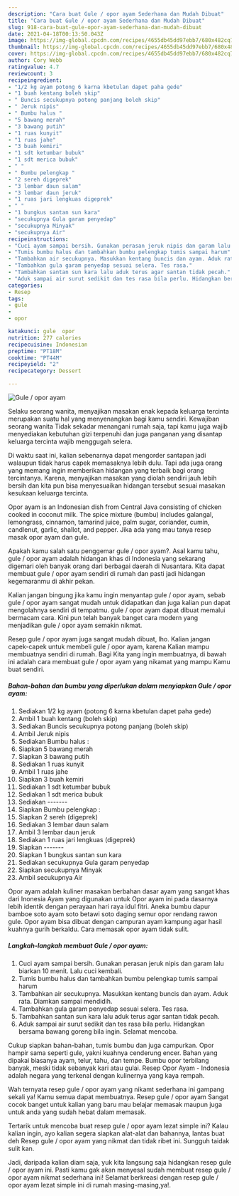 ```yaml
---
description: "Cara buat Gule / opor ayam Sederhana dan Mudah Dibuat"
title: "Cara buat Gule / opor ayam Sederhana dan Mudah Dibuat"
slug: 918-cara-buat-gule-opor-ayam-sederhana-dan-mudah-dibuat
date: 2021-04-18T00:13:50.043Z
image: https://img-global.cpcdn.com/recipes/4655db45dd97ebb7/680x482cq70/gule-opor-ayam-foto-resep-utama.jpg
thumbnail: https://img-global.cpcdn.com/recipes/4655db45dd97ebb7/680x482cq70/gule-opor-ayam-foto-resep-utama.jpg
cover: https://img-global.cpcdn.com/recipes/4655db45dd97ebb7/680x482cq70/gule-opor-ayam-foto-resep-utama.jpg
author: Cory Webb
ratingvalue: 4.7
reviewcount: 3
recipeingredient:
- "1/2 kg ayam potong 6 karna kbetulan dapet paha gede"
- "1 buah kentang boleh skip"
- " Buncis secukupnya potong panjang boleh skip"
- " Jeruk nipis"
- " Bumbu halus "
- "5 bawang merah"
- "3 bawang putih"
- "1 ruas kunyit"
- "1 ruas jahe"
- "3 buah kemiri"
- "1 sdt ketumbar bubuk"
- "1 sdt merica bubuk"
- " "
- " Bumbu pelengkap "
- "2 sereh digeprek"
- "3 lembar daun salam"
- "3 lembar daun jeruk"
- "1 ruas jari lengkuas digeprek"
- " "
- "1 bungkus santan sun kara"
- "secukupnya Gula garam penyedap"
- "secukupnya Minyak"
- "secukupnya Air"
recipeinstructions:
- "Cuci ayam sampai bersih. Gunakan perasan jeruk nipis dan garam lalu biarkan 10 menit. Lalu cuci kembali."
- "Tumis bumbu halus dan tambahkan bumbu pelengkap tumis sampai harum"
- "Tambahkan air secukupnya. Masukkan kentang buncis dan ayam. Aduk rata. Diamkan sampai mendidih."
- "Tambahkan gula garam penyedap sesuai selera. Tes rasa."
- "Tambahkan santan sun kara lalu aduk terus agar santan tidak pecah."
- "Aduk sampai air surut sedikit dan tes rasa bila perlu. Hidangkan bersama bawang goreng bila ingin. Selamat mencoba."
categories:
- Resep
tags:
- gule
- 
- opor

katakunci: gule  opor 
nutrition: 277 calories
recipecuisine: Indonesian
preptime: "PT18M"
cooktime: "PT44M"
recipeyield: "2"
recipecategory: Dessert

---
```



![Gule / opor ayam](https://img-global.cpcdn.com/recipes/4655db45dd97ebb7/680x482cq70/gule-opor-ayam-foto-resep-utama.jpg)

Selaku seorang wanita, menyajikan masakan enak kepada keluarga tercinta merupakan suatu hal yang menyenangkan bagi kamu sendiri. Kewajiban seorang  wanita Tidak sekadar menangani rumah saja, tapi kamu juga wajib menyediakan kebutuhan gizi terpenuhi dan juga panganan yang disantap keluarga tercinta wajib menggugah selera.

Di waktu  saat ini, kalian sebenarnya dapat mengorder santapan jadi walaupun tidak harus capek memasaknya lebih dulu. Tapi ada juga orang yang memang ingin memberikan hidangan yang terbaik bagi orang tercintanya. Karena, menyajikan masakan yang diolah sendiri jauh lebih bersih dan kita pun bisa menyesuaikan hidangan tersebut sesuai masakan kesukaan keluarga tercinta. 

Opor ayam is an Indonesian dish from Central Java consisting of chicken cooked in coconut milk. The spice mixture (bumbu) includes galangal, lemongrass, cinnamon, tamarind juice, palm sugar, coriander, cumin, candlenut, garlic, shallot, and pepper. Jika ada yang mau tanya resep masak opor ayam dan gule.

Apakah kamu salah satu penggemar gule / opor ayam?. Asal kamu tahu, gule / opor ayam adalah hidangan khas di Indonesia yang sekarang digemari oleh banyak orang dari berbagai daerah di Nusantara. Kita dapat membuat gule / opor ayam sendiri di rumah dan pasti jadi hidangan kegemaranmu di akhir pekan.

Kalian jangan bingung jika kamu ingin menyantap gule / opor ayam, sebab gule / opor ayam sangat mudah untuk didapatkan dan juga kalian pun dapat mengolahnya sendiri di tempatmu. gule / opor ayam dapat dibuat memalui bermacam cara. Kini pun telah banyak banget cara modern yang menjadikan gule / opor ayam semakin nikmat.

Resep gule / opor ayam juga sangat mudah dibuat, lho. Kalian jangan capek-capek untuk membeli gule / opor ayam, karena Kalian mampu membuatnya sendiri di rumah. Bagi Kita yang ingin membuatnya, di bawah ini adalah cara membuat gule / opor ayam yang nikamat yang mampu Kamu buat sendiri.

<!--inarticleads1-->

##### Bahan-bahan dan bumbu yang diperlukan dalam menyiapkan Gule / opor ayam:

1. Sediakan 1/2 kg ayam (potong 6 karna kbetulan dapet paha gede)
1. Ambil 1 buah kentang (boleh skip)
1. Sediakan  Buncis secukupnya potong panjang (boleh skip)
1. Ambil  Jeruk nipis
1. Sediakan  Bumbu halus :
1. Siapkan 5 bawang merah
1. Siapkan 3 bawang putih
1. Sediakan 1 ruas kunyit
1. Ambil 1 ruas jahe
1. Siapkan 3 buah kemiri
1. Sediakan 1 sdt ketumbar bubuk
1. Sediakan 1 sdt merica bubuk
1. Sediakan  -------
1. Siapkan  Bumbu pelengkap :
1. Siapkan 2 sereh (digeprek)
1. Sediakan 3 lembar daun salam
1. Ambil 3 lembar daun jeruk
1. Sediakan 1 ruas jari lengkuas (digeprek)
1. Siapkan  -------
1. Siapkan 1 bungkus santan sun kara
1. Sediakan secukupnya Gula garam penyedap
1. Siapkan secukupnya Minyak
1. Ambil secukupnya Air


Opor ayam adalah kuliner masakan berbahan dasar ayam yang sangat khas dari Inonesia Ayam yang digunakan untuk Opor ayam ini pada dasarnya lebih identik dengan perayaan hari raya idul fitri. Aneka bumbu dapur bamboe soto ayam soto betawi soto daging semur opor rendang rawon gule. Opor ayam bisa dibuat dengan campuran ayam kampung agar hasil kuahnya gurih berkaldu. Cara memasak opor ayam tidak sulit. 

<!--inarticleads2-->

##### Langkah-langkah membuat Gule / opor ayam:

1. Cuci ayam sampai bersih. Gunakan perasan jeruk nipis dan garam lalu biarkan 10 menit. Lalu cuci kembali.
1. Tumis bumbu halus dan tambahkan bumbu pelengkap tumis sampai harum
1. Tambahkan air secukupnya. Masukkan kentang buncis dan ayam. Aduk rata. Diamkan sampai mendidih.
1. Tambahkan gula garam penyedap sesuai selera. Tes rasa.
1. Tambahkan santan sun kara lalu aduk terus agar santan tidak pecah.
1. Aduk sampai air surut sedikit dan tes rasa bila perlu. Hidangkan bersama bawang goreng bila ingin. Selamat mencoba.


Cukup siapkan bahan-bahan, tumis bumbu dan juga campurkan. Opor hampir sama seperti gule, yakni kuahnya cenderung encer. Bahan yang dipakai biasanya ayam, telur, tahu, dan tempe. Bumbu opor terbilang banyak, meski tidak sebanyak kari atau gulai. Resep Opor Ayam - Indonesia adalah negara yang terkenal dengan kulinernya yang kaya rempah. 

Wah ternyata resep gule / opor ayam yang nikamt sederhana ini gampang sekali ya! Kamu semua dapat membuatnya. Resep gule / opor ayam Sangat cocok banget untuk kalian yang baru mau belajar memasak maupun juga untuk anda yang sudah hebat dalam memasak.

Tertarik untuk mencoba buat resep gule / opor ayam lezat simple ini? Kalau kalian ingin, ayo kalian segera siapkan alat-alat dan bahannya, lantas buat deh Resep gule / opor ayam yang nikmat dan tidak ribet ini. Sungguh taidak sulit kan. 

Jadi, daripada kalian diam saja, yuk kita langsung saja hidangkan resep gule / opor ayam ini. Pasti kamu gak akan menyesal sudah membuat resep gule / opor ayam nikmat sederhana ini! Selamat berkreasi dengan resep gule / opor ayam lezat simple ini di rumah masing-masing,ya!.

